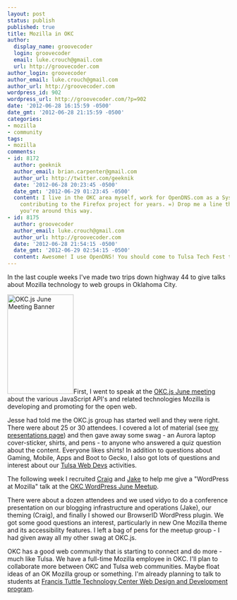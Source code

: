 ```yaml
---
layout: post
status: publish
published: true
title: Mozilla in OKC
author:
  display_name: groovecoder
  login: groovecoder
  email: luke.crouch@gmail.com
  url: http://groovecoder.com
author_login: groovecoder
author_email: luke.crouch@gmail.com
author_url: http://groovecoder.com
wordpress_id: 902
wordpress_url: http://groovecoder.com/?p=902
date: '2012-06-28 16:15:59 -0500'
date_gmt: '2012-06-28 21:15:59 -0500'
categories:
- mozilla
- community
tags:
- mozilla
comments:
- id: 8172
  author: geeknik
  author_email: brian.carpenter@gmail.com
  author_url: http://twitter.com/geeknik
  date: '2012-06-28 20:23:45 -0500'
  date_gmt: '2012-06-29 01:23:45 -0500'
  content: I live in the OKC area myself, work for OpenDNS.com as a SysAdmin, been
    contributing to the Firefox project for years. =) Drop me a line the next time
    you're around this way.
- id: 8175
  author: groovecoder
  author_email: luke.crouch@gmail.com
  author_url: http://groovecoder.com
  date: '2012-06-28 21:54:15 -0500'
  date_gmt: '2012-06-29 02:54:15 -0500'
  content: Awesome! I use OpenDNS! You should come to Tulsa Tech Fest too. http://www.tulsatechfest.com/
---
```

<p>In the last couple weeks I've made two trips down highway 44 to give talks about Mozilla technology to web groups in Oklahoma City.</p>
<p><a href="http://okcjs.com/blog/2012/06/18/meeting-june-19-final-fox-the-future-of-the-web/"><img class="alignleft" title="OKC.js June Meeting Banner" src="https://dl.dropbox.com/u/21969365/images/okcjs_final_fox_thumb.png" alt="OKC.js June Meeting Banner" width="150" height="225" /></a>First, I went to speak at the <a href="http://okcjs.com/blog/2012/06/18/meeting-june-19-final-fox-the-future-of-the-web/">OKC.js June meeting</a> about the various JavaScript API's and related technologies Mozilla is developing and promoting for the open web.</p>
<p>Jesse had told me the OKC.js group has started well and they were right. There were about 25 or 30 attendees. I covered a lot of material (see <a title="Presentations" href="http://groovecoder.com/presentations/">my presentations page</a>) and then gave away some swag - an Aurora laptop cover-sticker, shirts, and pens - to anyone who answered a quiz question about the content. Everyone likes shirts! In addition to questions about Gaming, Mobile, Apps and Boot to Gecko, I also got lots of questions and interest about our <a href="http://tulsawebdevs.org">Tulsa Web Devs</a> activities.</p>
<p>The following week I recruited <a href="https://twitter.com/craigcook/">Craig</a> and <a href="https://twitter.com/jake_maul">Jake</a> to help me give a "WordPress at Mozilla" talk at the <a href="http://www.meetup.com/OKC-WordPress-Users-Group/events/68676562/">OKC WordPress June Meetup</a>.</p>
<p>There were about a dozen attendees and we used vidyo to do a conference presentation on our blogging infrastructure and operations (Jake), our theming (Craig), and finally I showed our BrowserID WordPress plugin. We got some good questions an interest, particularly in new One Mozilla theme and its accessibility features. I left a bag of pens for the meetup group - I had given away all my other swag at OKC.js.</p>
<p>OKC has a good web community that is starting to connect and do more - much like Tulsa. We have a full-time Mozilla employee in OKC. I'll plan to collaborate more between OKC and Tulsa web communities. Maybe float ideas of an OK Mozilla group or something. I'm already planning to talk to students at <a href="http://www.ftclass.com/about.php">Francis Tuttle Technology Center Web Design and Development program</a>.</p>
